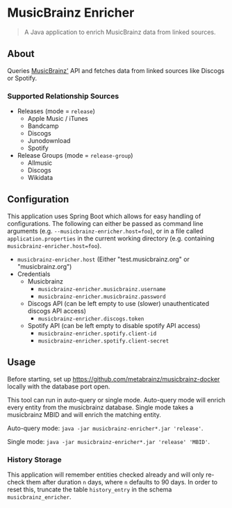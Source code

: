 # MusicBrainz Enricher

> A Java application to enrich MusicBrainz data from linked sources.

## About

Queries [MusicBrainz'](https://musicbrainz.org/) API and fetches data from linked sources like Discogs or Spotify.

### Supported Relationship Sources

- Releases (mode = `release`)
	- Apple Music / iTunes
	- Bandcamp
	- Discogs
	- Junodownload
	- Spotify
- Release Groups (mode = `release-group`)
	- Allmusic
	- Discogs
	- Wikidata

## Configuration

This application uses Spring Boot which allows for easy handling of configurations. The following can either be passed
as command line arguments (e.g. `--musicbrainz-enricher.host=foo`), or in a file called `application.properties` in the
current working directory (e.g. containing `musicbrainz-enricher.host=foo`).

- `musicbrainz-enricher.host` (Either "test.musicbrainz.org" or "musicbrainz.org")
- Credentials
	- Musicbrainz
		- `musicbrainz-enricher.musicbrainz.username`
		- `musicbrainz-enricher.musicbrainz.password`
	- Discogs API (can be left empty to use (slower) unauthenticated discogs API access)
		- `musicbrainz-enricher.discogs.token`
	- Spotify API (can be left empty to disable spotify API access)
		- `musicbrainz-enricher.spotify.client-id`
		- `musicbrainz-enricher.spotify.client-secret`

## Usage

Before starting, set up <https://github.com/metabrainz/musicbrainz-docker> locally with the database port open.

This tool can run in auto-query or single mode. Auto-query mode will enrich every entity from the musicbrainz database.
Single mode takes a musicbrainz MBID and will enrich the matching entity.

Auto-query mode:
`java -jar musicbrainz-enricher*.jar 'release'`.

Single mode:
`java -jar musicbrainz-enricher*.jar 'release' 'MBID'`.

### History Storage

This application will remember entities checked already and will only re-check them after duration `n` days, where `n`
defaults to 90 days. In order to reset this, truncate the table `history_entry` in the schema `musicbrainz_enricher`.
